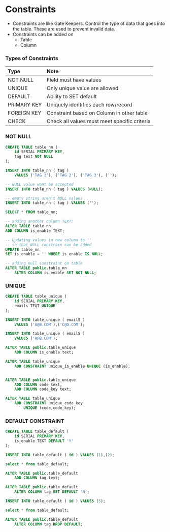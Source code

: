 # Constraints

* Constraints are like Gate Keepers. Control the type of data that goes into the table. These are used to prevent invalid data.
* Constraints can be added on
  * Table 
  * Column

### Types of Constraints

| Type | Note |
| :--- | :--- |
| NOT NULL | Field must have values |
| UNIQUE | Only unique value are allowed |
| DEFAULT | Ability to SET default  |
| PRIMARY KEY | Uniquely identifies each row/record |
| FOREIGN KEY | Constraint based on Column in other table |
| CHECK | Check all values must meet specific criteria |

### NOT NULL

```sql
CREATE TABLE table_nn (
    id SERIAL PRIMARY KEY,
    tag text NOT NULL
);

INSERT INTO table_nn ( tag ) 
    VALUES ('TAG 1'), ('TAG 2'), ('TAG 3'), ('');

-- NULL value wont be accepted
INSERT INTO table_nn ( tag ) VALUES (NULL);

-- empty string aren't NULL values
INSERT INTO table_nn ( tag ) VALUES ('');

SELECT * FROM table_nn;

-- adding another column TEXT;
ALTER TABLE table_nn 
ADD COLUMN is_enable TEXT;

-- Updating values in new column to '' 
-- so that NULL constrain can be added
UPDATE table_nn
SET is_enable = '' WHERE is_enable IS NULL;

-- adding null constraint on table
ALTER TABLE public.table_nn
    ALTER COLUMN is_enable SET NOT NULL;
```

### UNIQUE

```sql
CREATE TABLE table_unique (
    id SERIAL PRIMARY KEY,
    emails TEXT UNIQUE
);

INSERT INTO table_unique ( emailS ) 
    VALUES ('A@B.COM'),('C@D.COM');

INSERT INTO table_unique ( emailS ) 
    VALUES ('A@B.COM');

ALTER TABLE public.table_unique
    ADD COLUMN is_enable text;

ALTER TABLE table_unique
    ADD CONSTRAINT unique_is_enable UNIQUE (is_enable);


ALTER TABLE public.table_unique
    ADD COLUMN code text,
    ADD COLUMN code_key text;

ALTER TABLE table_unique
    ADD CONSTRAINT unique_code_key 
        UNIQUE (code,code_key);
```

### DEFAULT CONSTRAINT

```sql
CREATE TABLE table_default (
    id SERIAL PRIMARY KEY,
    is_enable TEXT DEFAULT 'Y'
);

INSERT INTO table_default ( id ) VALUES (1),(2);

select * from table_default;

ALTER TABLE public.table_default
    ADD COLUMN tag text;

ALTER TABLE public.table_default
    ALTER COLUMN tag SET DEFAULT 'N';

INSERT INTO table_default ( id ) VALUES (5);

select * from table_default;

ALTER TABLE public.table_default
    ALTER COLUMN tag DROP DEFAULT;
```

